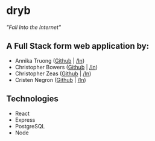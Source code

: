 # dryb
*"Fall Into the Internet"*
## A Full Stack form web application by:
- Annika Truong ([Github](#) | [/In](#))
- Christopher Bowers ([Github](#) | [/In](#))
- Christopher Zeas ([Github](#) | [/In](#))
- Cristen Negron ([Github](#) | [/In](#))

## Technologies

- React
- Express
- PostgreSQL
- Node

